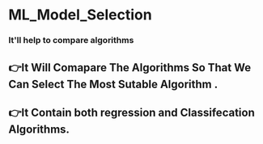 # ML_Model_Selection
### It'll help to compare algorithms

## 👉It Will Comapare The Algorithms So That We Can Select The Most Sutable Algorithm .  
## 👉It Contain both regression and Classifecation Algorithms.
